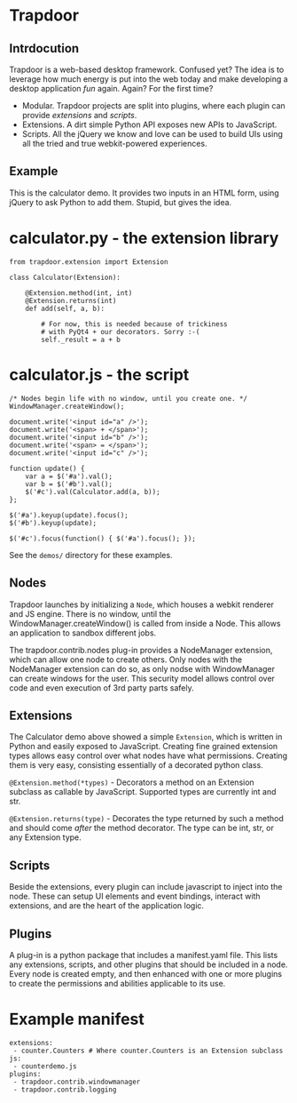 Trapdoor
========

Intrdocution
------------

Trapdoor is a web-based desktop framework. Confused yet?
The idea is to leverage how much energy is put into the
web today and make developing a desktop application *fun*
again. Again? For the first time?

*   Modular. Trapdoor projects are split into plugins,
    where each plugin can provide *extensions* and *scripts*.
*   Extensions. A dirt simple Python API exposes new APIs
    to JavaScript.
*   Scripts. All the jQuery we know and love can be used to
    build UIs using all the tried and true webkit-powered
    experiences.

Example
-------

This is the calculator demo. It provides two inputs in an
HTML form, using jQuery to ask Python to add them. Stupid,
but gives the idea.

# calculator.py - the extension library

    from trapdoor.extension import Extension

    class Calculator(Extension):

        @Extension.method(int, int)
        @Extension.returns(int)
        def add(self, a, b):

            # For now, this is needed because of trickiness
            # with PyQt4 + our decorators. Sorry :-(
            self._result = a + b

# calculator.js - the script

    /* Nodes begin life with no window, until you create one. */
    WindowManager.createWindow();

    document.write('<input id="a" />');
    document.write('<span> + </span>');
    document.write('<input id="b" />');
    document.write('<span> = </span>');
    document.write('<input id="c" />');

    function update() {
        var a = $('#a').val();
        var b = $('#b').val();
        $('#c').val(Calculator.add(a, b));
    };

    $('#a').keyup(update).focus();
    $('#b').keyup(update);

    $('#c').focus(function() { $('#a').focus(); });

See the `demos/` directory for these examples.


Nodes
-----

Trapdoor launches by initializing a `Node`, which houses a webkit renderer and
JS engine. There is no window, until the WindowManager.createWindow() is called
from inside a Node. This allows an application to sandbox different jobs.

The trapdoor.contrib.nodes plug-in provides a NodeManager extension, which can
allow one node to create others. Only nodes with the NodeManager extension can
do so, as only nodse with WindowManager can create windows for the user. This
security model allows control over code and even execution of 3rd party parts
safely.


Extensions
----------

The Calculator demo above showed a simple `Extension`, which is written in
Python and easily exposed to JavaScript. Creating fine grained extension types
allows easy control over what nodes have what permissions. Creating them is
very easy, consisting essentially of a decorated python class.

`@Extension.method(*types)` - Decorators a method on an Extension subclass as
callable by JavaScript. Supported types are currently int and str.

`@Extension.returns(type)` - Decorates the type returned by such a method and
should come *after* the method decorator. The type can be int, str, or any
Extension type.

Scripts
-------

Beside the extensions, every plugin can include javascript to inject into the
node. These can setup UI elements and event bindings, interact with extensions,
and are the heart of the application logic.

Plugins
-------

A plug-in is a python package that includes a manifest.yaml file. This lists
any extensions, scripts, and other plugins that should be included in a node.
Every node is created empty, and then enhanced with one or more plugins to
create the permissions and abilities applicable to its use.

# Example manifest

    extensions:
     - counter.Counters # Where counter.Counters is an Extension subclass
    js:
     - counterdemo.js
    plugins:
     - trapdoor.contrib.windowmanager
     - trapdoor.contrib.logging


